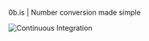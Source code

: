 0b.is | Number conversion made simple

![Continuous Integration](https://github.com/rikurauhala/0b.is/workflows/CI/badge.svg)
